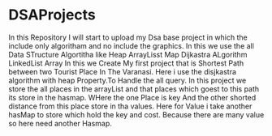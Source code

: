 # DSAProjects
In this Repository I will start to upload my Dsa base project in which the include only algoritham and no include the graphics. 
In this we use the all Data STructure Algortitha like
Heap
ArrayLisst
Map
Dijkastra ALgorithm
LinkedList
Array
In this we Create My first project that is Shortest Path between two Tourist Place In The Varanasi. Here i use the disjkastra algorithm with heap Property.To Handle the all query. 
In this project we store the all places in the arrayList and that places which goest to this path its store in the hasmap. WHere the one Place is key And the other shorted distance from this place store in tha values. Here for Value i take another hasMap to store which hold the key and cost. Because there are many value so here need another Hasmap.

